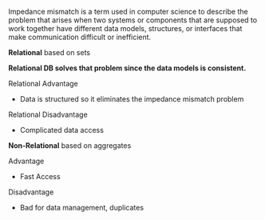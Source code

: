 Impedance mismatch is a term used in computer science to describe the problem that arises when two systems or components that are supposed to work together have different data models, structures, or interfaces that make communication difficult or inefficient.

**Relational** based on sets

**Relational DB solves that problem since the data models is consistent.**

Relational Advantage
- Data is structured so it eliminates the impedance mismatch problem

Relational Disadvantage
- Complicated data access


**Non-Relational** based on aggregates

Advantage
- Fast Access

Disadvantage
- Bad for data management, duplicates
